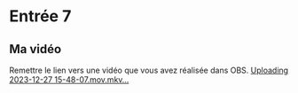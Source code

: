 # Entrée 7
## Ma vidéo

Remettre le lien vers une vidéo que vous avez réalisée dans OBS. 
[Uploading 2023-12-27 15-48-07.mov.mkv…]()

